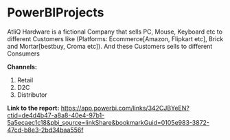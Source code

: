 # PowerBIProjects

AtliQ Hardware is a fictional Company that sells PC, Mouse, Keyboard etc to different Customers like (Platforms: Ecommerce[Amazon, Flipkart etc], Brick and Mortar[bestbuy, Croma etc]). And these Customers sells to different Consumers

**Channels:**
1. Retail
2. D2C
3. Distributor

**Link to the report:** https://app.powerbi.com/links/342CJBYeEN?ctid=de4d4b47-a8a8-40e4-97b1-5a5ecaec1c18&pbi_source=linkShare&bookmarkGuid=0105e983-3872-47cd-b8e3-2bd34baa556f
